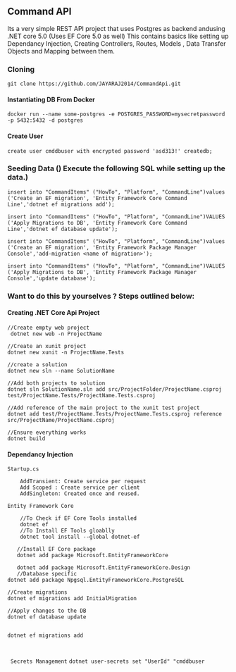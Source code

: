 ## Command API
Its a very simple REST API project that uses Postgres as backend andusing .NET core 5.0 (Uses EF Core 5.0 as well)
This contains basics like setting up Dependancy Injection, Creating Controllers, Routes, Models , Data Transfer Objects and Mapping between them.
### Cloning
`git clone https://github.com/JAYARAJ2014/CommandApi.git`


#### Instantiating DB From Docker 
`docker run --name some-postgres -e POSTGRES_PASSWORD=mysecretpassword -p 5432:5432 -d postgres`

#### Create User
`create user cmddbuser with encrypted password 'asd313!' createdb;`


### Seeding Data () Execute the following SQL while setting up the data.)
```
insert into "CommandItems" ("HowTo", "Platform", "CommandLine")values ('Create an EF migration', 'Entity Framework Core Command Line','dotnet ef migrations add');

insert into "CommandItems" ("HowTo", "Platform", "CommandLine")VALUES ('Apply Migrations to DB', 'Entity Framework Core Command Line','dotnet ef database update');

insert into "CommandItems" ("HowTo", "Platform", "CommandLine")values ('Create an EF migration', 'Entity Framework Package Manager Console','add-migration <name of migration>');

insert into "CommandItems" ("HowTo", "Platform", "CommandLine")VALUES ('Apply Migrations to DB', 'Entity Framework Package Manager Console','update database');

```


### Want to do this by yourselves ? Steps outlined below:

#### Creating .NET Core Api Project

 ```
 //Create empty web project
  dotnet new web -n ProjectName
 
 //Create an xunit project
 dotnet new xunit -n ProjectName.Tests
 
 //create a solution
 dotnet new sln --name SolutionName
 
 //Add both projects to solution
 dotnet sln SolutionName.sln add src/ProjectFolder/ProjectName.csproj test/ProjectName.Tests/ProjectName.Tests.csproj 
 
 //Add reference of the main project to the xunit test project
 dotnet add test/ProjectName.Tests/ProjectName.Tests.csproj reference src/ProjectName/ProjectName.csproj 
 
 //Ensure everything works
 dotnet build
 
 ```
 
 #### Dependancy Injection 
 
 `Startup.cs`
 ```
     AddTransient: Create service per request
     Add Scoped : Create service per client
     AddSingleton: Created once and reused.
 ```
 
 `Entity Framework Core`
 
 ```
     //To Check if EF Core Tools installed
     dotnet ef
     //To Install EF Tools gloablly
     dotnet tool install --global dotnet-ef

    //Install EF Core package
    dotnet add package Microsoft.EntityFrameworkCore
    
    dotnet add package Microsoft.EntityFrameworkCore.Design
    //Database specific
dotnet add package Npgsql.EntityFrameworkCore.PostgreSQL

//Create migrations
dotnet ef migrations add InitialMigration

//Apply changes to the DB
dotnet ef database update


dotnet ef migrations add



 ```
 
` Secrets Management`
```dotnet user-secrets set "UserId" "cmddbuser```
